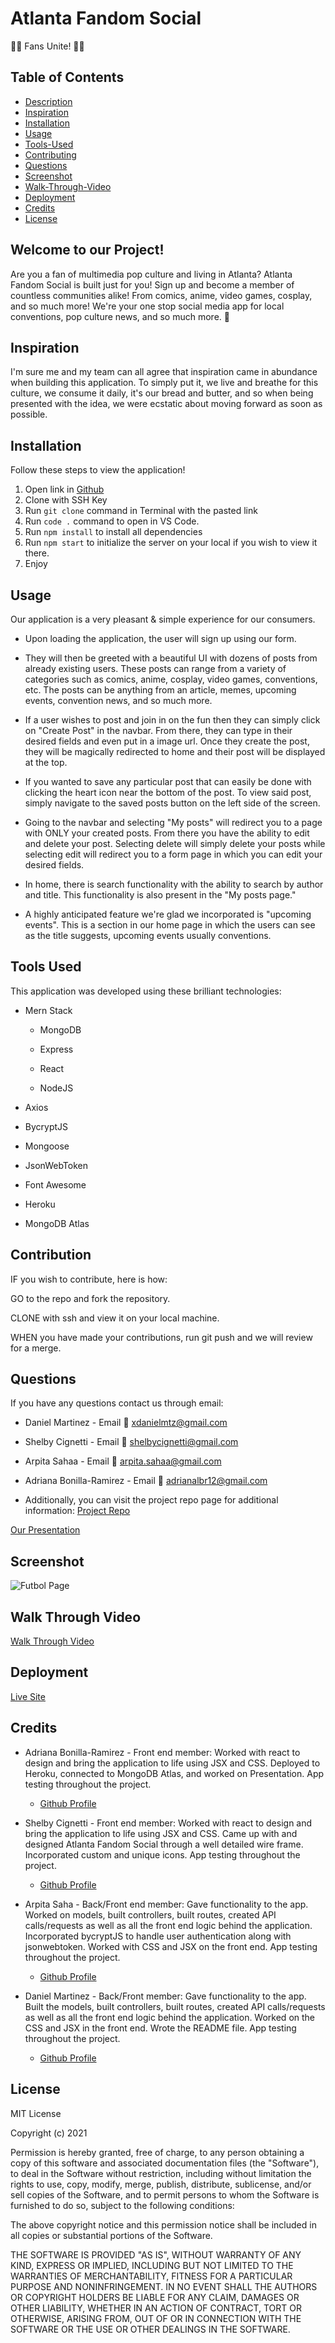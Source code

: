 # Atlanta Fandom Social

🦸‍♀️ Fans Unite! 🦹‍♂️

## Table of Contents

* [Description](#welcome-to-our-project)
* [Inspiration](#inspiration)
* [Installation](#installation)
* [Usage](#usage)
* [Tools-Used](#tools-used)
* [Contributing](#contribution)
* [Questions](#questions)
* [Screenshot](#screenshot)
* [Walk-Through-Video](#walk-through-vid)
* [Deployment](#deployment)
* [Credits](#credits)
* [License](#license)

## Welcome to our Project!

Are you a fan of multimedia pop culture and living in Atlanta? Atlanta Fandom Social is built just for you! Sign up and become a member of countless communities alike! From comics, anime, video games, cosplay, and so much more!
We're your one stop social media app for local conventions, pop culture news, and so much more. 🙌

## Inspiration

I'm sure me and my team can all agree that inspiration came in abundance when building this application. To simply put it, we live and breathe for this culture, we consume it daily, it's our bread and butter, and so when being presented with the idea,
we were ecstatic about moving forward as soon as possible.

## Installation

Follow these steps to view the application!

1. Open link in [Github](https://github.com/adrianalbr/Atlanta-Fandom-Social)
2. Clone with SSH Key
3. Run `git clone` command in Terminal with the pasted link
4. Run `code .` command to open in VS Code.
5. Run `npm install` to install all dependencies
6. Run `npm start` to initialize the server on your local if you wish to view it there.
7. Enjoy

## Usage

Our application is a very pleasant & simple experience for our consumers.

* Upon loading the application, the user will sign up using our form.

* They will then be greeted with a beautiful UI with dozens of posts from already existing users. These posts can range from a variety of categories such as comics, anime, cosplay, video games, conventions, etc. The posts can be anything from an article, memes, upcoming events, convention news, and so much more.

* If a user wishes to post and join in on the fun then they can simply click on "Create Post" in the navbar. From there, they can type in their desired fields and even put in a image url. Once they create the post, they will be magically redirected to home and their post will be displayed at the top.

* If you wanted to save any particular post that can easily be done with clicking the heart icon near the bottom of the post. To view said post, simply navigate to the saved posts button on the left side of the screen.

* Going to the navbar and selecting "My posts" will redirect you to a page with ONLY your created posts. From there you have the ability to edit and delete your post. Selecting delete will simply delete your posts while selecting edit will redirect you to a form page in which you can edit your desired fields.  

* In home, there is search functionality with the ability to search by author and title. This functionality is also present in the "My posts page."

* A highly anticipated feature we're glad we incorporated is "upcoming events". This is a section in our home page in which the users can see as the title suggests, upcoming events usually conventions.  

## Tools Used

This application was developed using these brilliant technologies:
* Mern Stack
  
  * MongoDB
  
  * Express
  
  * React
  
  * NodeJS

* Axios

* BycryptJS

* Mongoose

* JsonWebToken

* Font Awesome

* Heroku

* MongoDB Atlas

## Contribution

IF you wish to contribute, here is how:

GO to the repo and fork the repository.

CLONE with ssh and view it on your local machine.

WHEN you have made your contributions, run git push and we will review for a merge.

## Questions

If you have any questions contact us through email:

* Daniel Martinez - Email 📧 xdanielmtz@gmail.com

* Shelby Cignetti - Email 📧 shelbycignetti@gmail.com

* Arpita Sahaa - Email 📧 arpita.sahaa@gmail.com

* Adriana Bonilla-Ramirez - Email 📧 adrianalbr12@gmail.com

* Additionally, you can visit the project repo page for additional information: [Project Repo](https://github.com/adrianalbr/Atlanta-Fandom-Social)

[Our Presentation](https://docs.google.com/presentation/d/1jej1qbdBau3Zq3sJx_-SBavpwPNLEUP_2do5RZUwFmo/edit#slide=id.p)

## Screenshot

![Futbol Page](documents/football-futbol-ss.jpg)

## Walk Through Video

[Walk Through Video](https://drive.google.com/file/d/1-RRLd3B21NHkZDXkBkGkTnUuKkntWO8I/view)

## Deployment

[Live Site](https://atlfandomsocial.herokuapp.com/)

## Credits

* Adriana Bonilla-Ramirez - Front end member: Worked with react to design and bring the application to life using JSX and CSS. Deployed to Heroku, connected to MongoDB Atlas, and worked on Presentation. App testing throughout the project.
    * [Github Profile](https://github.com/adrianalbr)

* Shelby Cignetti - Front end member: Worked with react to design and bring the application to life using JSX and CSS. Came up with and designed Atlanta Fandom Social through a well detailed wire frame. Incorporated custom and unique icons. App testing throughout the project.
    * [Github Profile](https://github.com/shelb-doc)

* Arpita Saha - Back/Front end member: Gave functionality to the app. Worked on models, built controllers, built routes, created API calls/requests as well as all the front end logic behind the application. Incorporated bycryptJS to handle user authentication along with jsonwebtoken. Worked with CSS and JSX on the front end. App testing throughout the project.  
    * [Github Profile](https://github.com/arpita-sahakar)

* Daniel Martinez - Back/Front member: Gave functionality to the app. Built the models, built controllers, built routes, created API calls/requests as well as all the front end logic behind the application. Worked on the CSS and JSX in the front end. Wrote the README file. App testing throughout the project.
    * [Github Profile](https://github.com/xdanielmtz)

## License
MIT License

Copyright (c) 2021

Permission is hereby granted, free of charge, to any person obtaining a copy
of this software and associated documentation files (the "Software"), to deal
in the Software without restriction, including without limitation the rights
to use, copy, modify, merge, publish, distribute, sublicense, and/or sell
copies of the Software, and to permit persons to whom the Software is
furnished to do so, subject to the following conditions:

The above copyright notice and this permission notice shall be included in all
copies or substantial portions of the Software.

THE SOFTWARE IS PROVIDED "AS IS", WITHOUT WARRANTY OF ANY KIND, EXPRESS OR
IMPLIED, INCLUDING BUT NOT LIMITED TO THE WARRANTIES OF MERCHANTABILITY,
FITNESS FOR A PARTICULAR PURPOSE AND NONINFRINGEMENT. IN NO EVENT SHALL THE
AUTHORS OR COPYRIGHT HOLDERS BE LIABLE FOR ANY CLAIM, DAMAGES OR OTHER
LIABILITY, WHETHER IN AN ACTION OF CONTRACT, TORT OR OTHERWISE, ARISING FROM,
OUT OF OR IN CONNECTION WITH THE SOFTWARE OR THE USE OR OTHER DEALINGS IN THE
SOFTWARE.